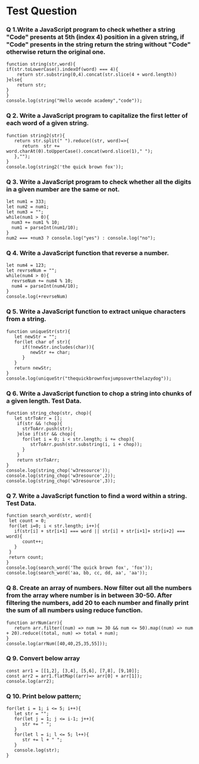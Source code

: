 # Test Question

### Q 1.Write a JavaScript program to check whether a string "Code" presents at 5th (index 4) position in a given string, if "Code" presents in the string return the string without "Code" otherwise return the original one.
~~~
function string(str,word){
if(str.toLowerCase().indexOf(word) === 4){
    return str.substring(0,4).concat(str.slice(4 + word.length))
}else{
    return str;
}   
}
console.log(string("Hello wecode academy","code"));
~~~

### Q 2. Write a JavaScript program to capitalize the first letter of each word of a given string.
~~~
function string2(str){
   return str.split(" ").reduce((str, word)=>{
      return  str += word.charAt(0).toUpperCase().concat(word.slice(1)," ");
   },"");
}
console.log(string2('the quick brown fox'));
~~~

### Q 3. Write a JavaScript program to check whether all the digits in a given number are the same or not.
~~~
let num1 = 333;
let num2 = num1;
let num3 = "";
while(num1 > 0){
  num3 += num1 % 10;
  num1 = parseInt(num1/10);
}
num2 === +num3 ? console.log("yes") : console.log("no");
~~~

### Q 4. Write a JavaScript function that reverse a number.
~~~
let num4 = 123;
let revrseNum = "";
while(num4 > 0){
  revrseNum += num4 % 10;
  num4 = parseInt(num4/10);
}
console.log(+revrseNum)
~~~

### Q 5. Write a JavaScript function to extract unique characters from a string.
~~~
function uniqueStr(str){
   let newStr = "";
   for(let char of str){
      if(!newStr.includes(char)){
         newStr += char;
      }
   }
   return newStr;
}
console.log(uniqueStr("thequickbrownfoxjumpsoverthelazydog"));
~~~

### Q 6. Write a JavaScript function to chop a string into chunks of a given length. Test Data.
~~~
function string_chop(str, chop){
   let strToArr = [];
    if(str && !chop){
      strToArr.push(str);
    }else if(str && chop){
      for(let i = 0; i < str.length; i += chop){
         strToArr.push(str.substring(i, i + chop));
      }
    }
    return strToArr;
}
console.log(string_chop('w3resource'));
console.log(string_chop('w3resource',2));
console.log(string_chop('w3resource',3));
~~~

### Q 7. Write a JavaScript function to find a word within a string. Test Data.
~~~
function search_word(str, word){
 let count = 0;
 for(let i=0; i < str.length; i++){
   if(str[i] + str[i+1] === word || str[i] + str[i+1]+ str[i+2] === word){
      count++;
   }
 }
 return count;
}
console.log(search_word('The quick brown fox', 'fox'));
console.log(search_word('aa, bb, cc, dd, aa', 'aa'));
~~~

### Q 8. Create an array of numbers. Now filter out all the numbers from the array where number is in between 30-50. After filtering the numbers, add 20 to each number and finally print the sum of all numbers using reduce function.
~~~
function arrNum(arr){
   return arr.filter((num) => num >= 30 && num <= 50).map((num) => num + 20).reduce((total, num) => total + num);
}
console.log(arrNum([40,40,25,35,55]));
~~~

### Q 9. Convert below array
~~~
const arr1 = [[1,2], [3,4], [5,6], [7,8], [9,10]];
const arr2 = arr1.flatMap((arr)=> arr[0] + arr[1]);
console.log(arr2);
~~~

### Q 10. Print below pattern;
~~~
for(let i = 1; i <= 5; i++){
   let str = "";
   for(let j = 1; j <= i-1; j++){
      str += " ";
   }
   for(let l = i; l <= 5; l++){
      str += l + " ";
   }
   console.log(str);
}
~~~